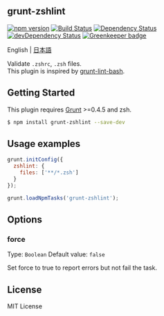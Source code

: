 grunt-zshlint
-------------

[![npm version](https://img.shields.io/npm/v/grunt-zshlint.svg?style=flat-square)](https://www.npmjs.com/package/grunt-zshlint)
[![Build Status](http://img.shields.io/travis/pine/grunt-zshlint/master.svg?style=flat-square)](https://travis-ci.org/pine/grunt-zshlint)
[![Dependency Status](https://img.shields.io/david/pine/grunt-zshlint.svg?style=flat-square)](https://david-dm.org/pine/grunt-zshlint)
[![devDependency Status](https://img.shields.io/david/dev/pine/grunt-zshlint.svg?style=flat-square)](https://david-dm.org/pine/grunt-zshlint#info=devDependencies) [![Greenkeeper badge](https://badges.greenkeeper.io/pine/grunt-zshlint.svg)](https://greenkeeper.io/)

English | [日本語](README-ja.md)

Validate `.zshrc`, `.zsh` files.<br />
This plugin is inspired by [grunt-lint-bash](https://github.com/oxyc/grunt-lint-bash).

## Getting Started

This plugin requires [Grunt](http://gruntjs.com) >=0.4.5 and zsh.

```sh
$ npm install grunt-zshlint --save-dev
```

## Usage examples

```js
grunt.initConfig({
  zshlint: {
    files: ['**/*.zsh']
  }
});

grunt.loadNpmTasks('grunt-zshlint');
```

## Options
### force

Type: `Boolean` Default value: `false`

Set force to true to report errors but not fail the task.

## License
MIT License
